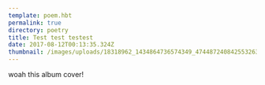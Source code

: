 ```yaml
---
template: poem.hbt
permalink: true
directory: poetry
title: Test test testest
date: 2017-08-12T00:13:35.324Z
thumbnail: /images/uploads/18318962_1434864736574349_4744872408425532636_o.jpg
---
```

woah this album cover! 
